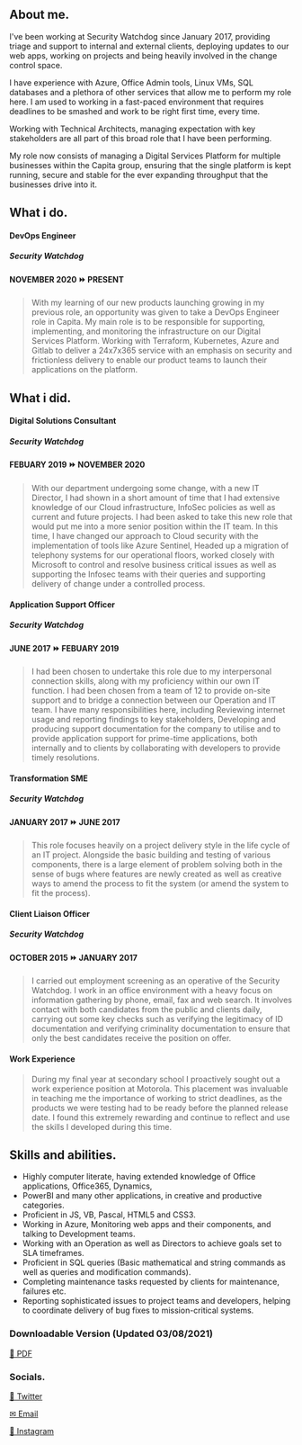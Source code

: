 ## About me.

I've been working at Security Watchdog since January 2017, providing triage and support to internal and external clients, deploying updates to our web apps, working on projects and being heavily involved in the change control space. 

I have experience with Azure, Office Admin tools, Linux VMs, SQL databases and a plethora of other services that allow me to perform my role here. I am used to working in a fast-paced environment that requires deadlines to be smashed and work to be right first time, every time. 

Working with Technical Architects, managing expectation with key stakeholders are all part of this broad role that I have been performing.

My role now consists of managing a Digital Services Platform for multiple businesses within the Capita group, ensuring that the single platform is kept running, secure and stable for the ever expanding throughput that the businesses drive into it. 

## What i do.
#### DevOps Engineer
##### Security Watchdog
#### NOVEMBER 2020 ⏩ PRESENT
> With my learning of our new products launching growing in my previous role, an opportunity was given to take a DevOps Engineer role in Capita.  My main role is to be responsible for supporting, implementing, and monitoring the infrastructure on our Digital Services Platform. Working with Terraform, Kubernetes, Azure and Gitlab to deliver a 24x7x365 service with an emphasis on security and frictionless delivery to enable our product teams to launch their applications on the platform. 

## What i did.

#### Digital Solutions Consultant
##### Security Watchdog
#### FEBUARY 2019 ⏩ NOVEMBER 2020
> With our department undergoing some change, with a new IT Director, I had shown in a short amount of time that I had extensive knowledge of our Cloud infrastructure, InfoSec policies as well as current and future projects. I had been asked to take this new role that would put me into a more senior position within the IT team. In this time, I have changed our approach to Cloud security with the implementation of tools like Azure Sentinel, Headed up a migration of telephony systems for our operational floors, worked closely with Microsoft to control and resolve business critical issues as well as supporting the Infosec teams with their queries and supporting delivery of change under a controlled process.

#### Application Support Officer
##### Security Watchdog
#### JUNE 2017 ⏩ FEBUARY 2019
>I had been chosen to undertake this role due to my interpersonal connection skills, along with my proficiency within our own IT function. I had been chosen from a team of 12 to provide on-site support and to bridge a connection between our Operation and IT team. I have many responsibilities here, including Reviewing internet usage and reporting findings to key stakeholders, Developing and producing support documentation for the company to utilise and to provide application support for prime-time applications, both internally and to clients by collaborating with developers to provide timely resolutions.

#### Transformation SME
##### Security Watchdog
#### JANUARY 2017 ⏩ JUNE 2017
>This role focuses heavily on a project delivery style in the life cycle of an IT project. Alongside the basic building and testing of various components, there is a large element of problem solving both in the sense of bugs where features are newly created as well as creative ways to amend the process to fit the system (or amend the system to fit the process).

#### Client Liaison Officer
##### Security Watchdog
#### OCTOBER 2015 ⏩ JANUARY 2017
>I carried out employment screening as an operative of the Security Watchdog. I work in an office environment with a heavy focus on information gathering by phone, email, fax and web search. It involves contact with both candidates from the public and clients daily, carrying out some key checks such as verifying the legitimacy of ID documentation and verifying criminality documentation to ensure that only the best candidates receive the position on offer.

#### Work Experience
>During my final year at secondary school I proactively sought out a work experience position at Motorola. This placement was invaluable in teaching me the importance of working to strict deadlines, as the products we were testing had to be ready before the planned release date. I found this extremely rewarding and continue to reflect and use the skills I developed during this time.

## Skills and abilities. 
* Highly computer literate, having extended knowledge of Office applications, Office365, Dynamics, 
* PowerBI and many other applications, in creative and productive categories.
* Proficient in JS, VB, Pascal, HTML5 and CSS3.
* Working in Azure, Monitoring web apps and their components, and talking to Development teams.
* Working with an Operation as well as Directors to achieve goals set to SLA timeframes.
* Proficient in SQL queries (Basic mathematical and string commands as well as queries and modification commands).
* Completing maintenance tasks requested by clients for maintenance, failures etc.
* Reporting sophisticated issues to project teams and developers, helping to coordinate delivery of bug fixes to mission-critical systems.

### Downloadable Version (Updated 03/08/2021)

[📄 PDF](https://github.com/KeyringHardhat/CV/raw/gh-pages/CV%20-%20Kieron%20Harding.pdf)

### Socials.
[📣 Twitter](https://twitter.com/KeyringHardhat)

[✉ Email](mailto:khdd@icloud.com)

[📸 Instagram](https://www.instagram.com/keyringhardhat/)
